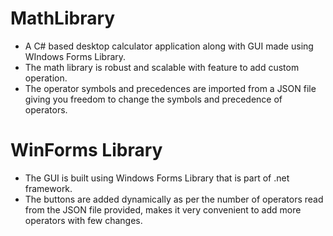 # MathLibrary
* A C# based desktop calculator application along with GUI made using WIndows Forms Library. 
* The math library is robust and scalable with feature to add custom operation. 
* The operator symbols and precedences are imported from a JSON file giving you freedom to change the symbols and precedence of operators.

# WinForms Library
* The GUI is built using Windows Forms Library that is part of .net framework.
* The buttons are added dynamically as per the number of operators read from the JSON file provided, makes it very convenient to add more operators with few changes.

